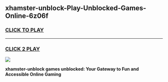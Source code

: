 
## xhamster-unblock-Play-Unblocked-Games-Online-6z06f
<h3>
<a href="https://premium76.site?title=xhamster-unblock&ref=25A">CLICK TO PLAY</a></h3>
<hr>

<h3>
<a href="https://premium76.site?title=xhamster-unblock&ref=25A">CLICK 2 PLAY</a>
  
</h3>

<a href="https://premium76.site?title=xhamster-unblock&ref=25A"><img src="https://clearcache.store/games.png"></a>


**xhamster-unblock games unblocked: Your Gateway to Fun and Accessible Online Gaming**
